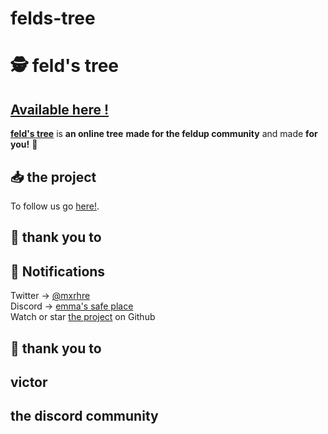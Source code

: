 # felds-tree 
# 🕵️‍ feld's tree
## [ Available here !](http://feldcommunity.alwaysdata.net/felds_tree.html)

[**feld's tree**](http://feldcommunity.alwaysdata.net/felds_tree.html) is **an online tree**  **made for the feldup community** 
and made  **for you!** 👀
## 📥 the project 
To  follow us go  [here!](https://github.com/White-Zombies).
## 🏁 thank you to
## 📢  Notifications
Twitter -> [@mxrhre](https://twitter.com/malfratsind)\
Discord -> [emma's safe place](https://discord.gg/4hnHCf22)\
Watch or star [the project](https://github.com/escobarrrr/felds-tree) on Github 
## 🏁 thank you to  

## victor 
## the discord community



